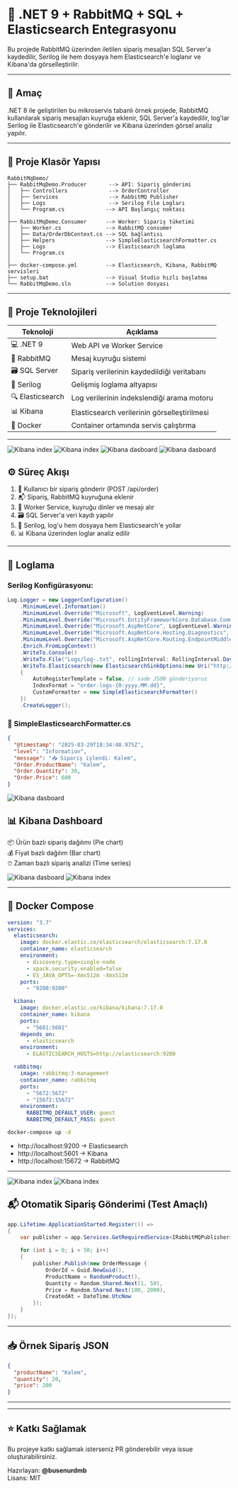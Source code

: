 # 📨 .NET 9 + RabbitMQ + SQL + Elasticsearch Entegrasyonu

Bu projede RabbitMQ üzerinden iletilen sipariş mesajları SQL Server'a kaydedilir, Serilog ile hem dosyaya hem Elasticsearch'e loglanır ve Kibana'da görselleştirilir.

---

## 🌟 Amaç

.NET 8 ile geliştirilen bu mikroservis tabanlı örnek projede, RabbitMQ kullanılarak sipariş mesajları kuyruğa eklenir, SQL Server'a kaydedilir, log'lar Serilog ile Elasticsearch'e gönderilir ve Kibana üzerinden görsel analiz yapılır.

---

## 📁 Proje Klasör Yapısı

```
RabbitMqDemo/
├── RabbitMqDemo.Producer       --> API: Sipariş gönderimi
│   ├── Controllers             --> OrderController
│   ├── Services                --> RabbitMQ Publisher
│   ├── Logs                    --> Serilog File Logları
│   └── Program.cs             --> API Başlangıç noktası
│
├── RabbitMqDemo.Consumer      --> Worker: Sipariş tüketimi
│   ├── Worker.cs              --> RabbitMQ consumer
│   ├── Data/OrderDbContext.cs --> SQL bağlantısı
│   ├── Helpers                --> SimpleElasticsearchFormatter.cs
│   ├── Logs                   --> Elasticsearch loglama
│   └── Program.cs
│
├── docker-compose.yml         --> Elasticsearch, Kibana, RabbitMQ servisleri
├── setup.bat                  --> Visual Studio hızlı başlatma
└── RabbitMqDemo.sln           --> Solution dosyası
```

---

## 💠 Proje Teknolojileri

| Teknoloji         | Açıklama                                     |
|------------------|----------------------------------------------|
| 💻 .NET 9         | Web API ve Worker Service                    |
| 🐇 RabbitMQ       | Mesaj kuyruğu sistemi                        |
| 🗃️ SQL Server     | Sipariş verilerinin kaydedildiği veritabanı  |
| 🧾 Serilog        | Gelişmiş loglama altyapısı                   |
| 🔍 Elasticsearch  | Log verilerinin indekslendiği arama motoru   |
| 📊 Kibana         | Elasticsearch verilerinin görselleştirilmesi |
| 🐳 Docker         | Container ortamında servis çalıştırma        |

---
![Kibana index](https://github.com/busenurdmb/RabbitMqDemo/blob/master/image/api2.jpeg)
![Kibana index](https://github.com/busenurdmb/RabbitMqDemo/blob/master/image/AP%C4%B01.png)
![Kibana dasboard](https://github.com/busenurdmb/RabbitMqDemo/blob/master/image/rabbitmq.png)
![Kibana dasboard](https://github.com/busenurdmb/RabbitMqDemo/blob/master/image/rabbitmq2.png)

## ⚙️ Süreç Akışı

1. 🍭 Kullanıcı bir sipariş gönderir (POST /api/order)
2. 📬 Sipariş, RabbitMQ kuyruğuna eklenir
3. 🎯 Worker Service, kuyruğu dinler ve mesajı alır
4. 🗃 SQL Server'a veri kaydı yapılır
5. 🧾 Serilog, log'u hem dosyaya hem Elasticsearch'e yollar
6. 📊 Kibana üzerinden loglar analiz edilir

---

## 🧾 Loglama

### Serilog Konfigürasyonu:
```csharp
Log.Logger = new LoggerConfiguration()
    .MinimumLevel.Information()
    .MinimumLevel.Override("Microsoft", LogEventLevel.Warning)
    .MinimumLevel.Override("Microsoft.EntityFrameworkCore.Database.Command", LogEventLevel.Warning)
    .MinimumLevel.Override("Microsoft.AspNetCore", LogEventLevel.Warning)
    .MinimumLevel.Override("Microsoft.AspNetCore.Hosting.Diagnostics", LogEventLevel.Warning)
    .MinimumLevel.Override("Microsoft.AspNetCore.Routing.EndpointMiddleware", LogEventLevel.Warning)
    .Enrich.FromLogContext()
    .WriteTo.Console()
    .WriteTo.File("Logs/log-.txt", rollingInterval: RollingInterval.Day)
    .WriteTo.Elasticsearch(new ElasticsearchSinkOptions(new Uri("http://localhost:9200"))
    {
        AutoRegisterTemplate = false, // sade JSON gönderiyoruz
        IndexFormat = "order-logs-{0:yyyy.MM.dd}",
        CustomFormatter = new SimpleElasticsearchFormatter()
    })
    .CreateLogger();
```

### 🧹 SimpleElasticsearchFormatter.cs

```json
{
  "@timestamp": "2025-03-29T18:34:48.975Z",
  "level": "Information",
  "message": "📥 Sipariş işlendi: Kalem",
  "Order.ProductName": "Kalem",
  "Order.Quantity": 30,
  "Order.Price": 600
}
```
![Kibana dasboard](https://github.com/busenurdmb/RabbitMqDemo/blob/master/image/loglama.png)


## 📊 Kibana Dashboard

📦 Ürün bazlı sipariş dağılımı (Pie chart)  
💰 Fiyat bazlı dağılım (Bar chart)  
⏱ Zaman bazlı sipariş analizi (Time series)

![Kibana dasboard](https://github.com/busenurdmb/RabbitMqDemo/blob/master/image/kibanadahboard.png)
![Kibana index](https://github.com/busenurdmb/RabbitMqDemo/blob/master/image/kibanaindex.png)

---

## 🐳 Docker Compose

```yaml
version: "3.7"
services:
  elasticsearch:
    image: docker.elastic.co/elasticsearch/elasticsearch:7.17.0
    container_name: elasticsearch
    environment:
      - discovery.type=single-node
      - xpack.security.enabled=false
      - ES_JAVA_OPTS=-Xms512m -Xmx512m
    ports:
      - "9200:9200"

  kibana:
    image: docker.elastic.co/kibana/kibana:7.17.0
    container_name: kibana
    ports:
      - "5601:5601"
    depends_on:
      - elasticsearch
    environment:
      - ELASTICSEARCH_HOSTS=http://elasticsearch:9200

  rabbitmq:
    image: rabbitmq:3-management
    container_name: rabbitmq
    ports:
      - "5672:5672"
      - "15672:15672"
    environment:
      RABBITMQ_DEFAULT_USER: guest
      RABBITMQ_DEFAULT_PASS: guest
```

```bash
docker-compose up -d
```

- http://localhost:9200 → Elasticsearch
- http://localhost:5601 → Kibana
- http://localhost:15672 → RabbitMQ

---
![Kibana index](https://github.com/busenurdmb/RabbitMqDemo/blob/master/image/r1.png)
![Kibana index](https://github.com/busenurdmb/RabbitMqDemo/blob/master/image/rabbitmqdocker.png)

## 📬 Otomatik Sipariş Gönderimi (Test Amaçlı)

```csharp
app.Lifetime.ApplicationStarted.Register(() =>
{
    var publisher = app.Services.GetRequiredService<IRabbitMQPublisher>();

    for (int i = 0; i < 50; i++)
    {
        publisher.Publish(new OrderMessage {
            OrderId = Guid.NewGuid(),
            ProductName = RandomProduct(),
            Quantity = Random.Shared.Next(1, 50),
            Price = Random.Shared.Next(100, 2000),
            CreatedAt = DateTime.UtcNow
        });
    }
});
```

---

## 📥 Örnek Sipariş JSON

```json
{
  "productName": "Kalem",
  "quantity": 20,
  "price": 200
}
```

---



---

## ⭐ Katkı Sağlamak

Bu projeye katkı sağlamak isterseniz PR gönderebilir veya issue oluşturabilirsiniz.

Hazırlayan: **@busenurdmb**  
Lisans: MIT



